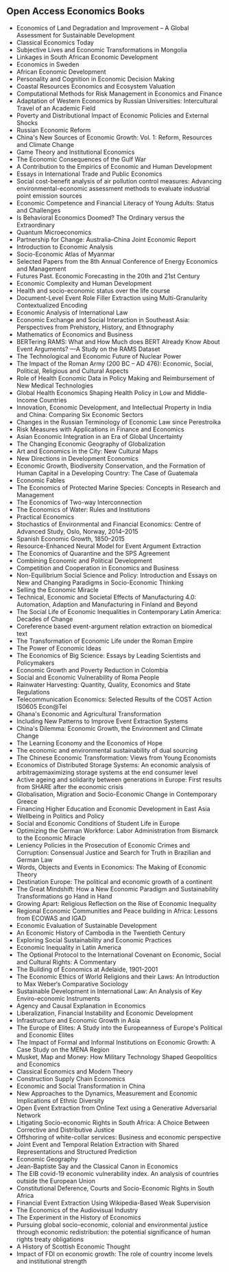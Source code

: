 <h2>Open Access Economics Books</h2>



<ul>

                             

 <li><a target="_blank" href="https://github.com/manjunath5496/Open-Access-Economics-Books/blob/master/ec(1).pdf" style="text-decoration:none;">Economics of Land Degradation
and Improvement – A Global Assessment for Sustainable Development</a></li>

 <li><a target="_blank" href="https://github.com/manjunath5496/Open-Access-Economics-Books/blob/master/ec(2).pdf" style="text-decoration:none;">Classical Economics Today</a></li>

<li><a target="_blank" href="https://github.com/manjunath5496/Open-Access-Economics-Books/blob/master/ec(3).pdf" style="text-decoration:none;">Subjective Lives and Economic
Transformations in Mongolia</a></li>
 <li><a target="_blank" href="https://github.com/manjunath5496/Open-Access-Economics-Books/blob/master/ec(4).pdf" style="text-decoration:none;">Linkages in South African Economic Development</a></li>                              
<li><a target="_blank" href="https://github.com/manjunath5496/Open-Access-Economics-Books/blob/master/ec(5).pdf" style="text-decoration:none;">Economics in Sweden</a></li>
<li><a target="_blank" href="https://github.com/manjunath5496/Open-Access-Economics-Books/blob/master/ec(6).pdf" style="text-decoration:none;">African Economic Development</a></li>
 <li><a target="_blank" href="https://github.com/manjunath5496/Open-Access-Economics-Books/blob/master/ec(7).pdf" style="text-decoration:none;">Personality and Cognition in Economic Decision Making</a></li>

 <li><a target="_blank" href="https://github.com/manjunath5496/Open-Access-Economics-Books/blob/master/ec(8).pdf" style="text-decoration:none;"> Coastal Resources
Economics and Ecosystem Valuation </a></li>
   <li><a target="_blank" href="https://github.com/manjunath5496/Open-Access-Economics-Books/blob/master/ec(9).pdf" style="text-decoration:none;">Computational Methods for Risk
Management in Economics and Finance</a></li>
  
   
 <li><a target="_blank" href="https://github.com/manjunath5496/Open-Access-Economics-Books/blob/master/ec(10).pdf" style="text-decoration:none;">Adaptation of Western Economics by Russian Universities: Intercultural Travel of an Academic Field</a></li>                              
<li><a target="_blank" href="https://github.com/manjunath5496/Open-Access-Economics-Books/blob/master/ec(11).pdf" style="text-decoration:none;">Poverty and Distributional Impact of Economic Policies and External Shocks</a></li>
<li><a target="_blank" href="https://github.com/manjunath5496/Open-Access-Economics-Books/blob/master/ec(12).pdf" style="text-decoration:none;">Russian Economic Reform</a></li>
<li><a target="_blank" href="https://github.com/manjunath5496/Open-Access-Economics-Books/blob/master/ec(13).pdf" style="text-decoration:none;">China's New Sources of Economic Growth: Vol. 1: Reform, Resources and Climate Change</a></li>

<li><a target="_blank" href="https://github.com/manjunath5496/Open-Access-Economics-Books/blob/master/ec(14).pdf" style="text-decoration:none;">Game Theory and Institutional Economics</a></li>
                              
<li><a target="_blank" href="https://github.com/manjunath5496/Open-Access-Economics-Books/blob/master/ec(15).pdf" style="text-decoration:none;">The Economic Consequences of the
Gulf War</a></li>

<li><a target="_blank" href="https://github.com/manjunath5496/Open-Access-Economics-Books/blob/master/ec(16).pdf" style="text-decoration:none;">A Contribution to the Empirics of Economic and Human Development</a></li>

  <li><a target="_blank" href="https://github.com/manjunath5496/Open-Access-Economics-Books/blob/master/ec(17).pdf" style="text-decoration:none;">Essays in International Trade and Public Economics</a></li>   
  
<li><a target="_blank" href="https://github.com/manjunath5496/Open-Access-Economics-Books/blob/master/ec(18).pdf" style="text-decoration:none;">Social cost-benefit analysis of air pollution control measures: Advancing environmental-economic assessment methods to evaluate industrial point emission sources</a></li> 

  
<li><a target="_blank" href="https://github.com/manjunath5496/Open-Access-Economics-Books/blob/master/ec(19).pdf" style="text-decoration:none;">Economic Competence and
Financial Literacy of Young Adults: Status and Challenges</a></li> 

<li><a target="_blank" href="https://github.com/manjunath5496/Open-Access-Economics-Books/blob/master/ec(20).pdf" style="text-decoration:none;">Is Behavioral Economics
Doomed? The Ordinary versus the Extraordinary</a></li>

<li><a target="_blank" href="https://github.com/manjunath5496/Open-Access-Economics-Books/blob/master/ec(21).pdf" style="text-decoration:none;">Quantum Microeconomics</a></li>
<li><a target="_blank" href="https://github.com/manjunath5496/Open-Access-Economics-Books/blob/master/ec(22).pdf" style="text-decoration:none;">Partnership for Change: Australia–China Joint Economic Report</a></li> 
 <li><a target="_blank" href="https://github.com/manjunath5496/Open-Access-Economics-Books/blob/master/ec(23).pdf" style="text-decoration:none;">Introduction to Economic Analysis</a></li> 
 

   <li><a target="_blank" href="https://github.com/manjunath5496/Open-Access-Economics-Books/blob/master/ec(24).pdf" style="text-decoration:none;">Socio-Economic Atlas of Myanmar</a></li>
 
   <li><a target="_blank" href="https://github.com/manjunath5496/Open-Access-Economics-Books/blob/master/ec(25).pdf" style="text-decoration:none;">Selected Papers
from the 8th Annual Conference of Energy Economics and Management</a></li>                              
 <li><a target="_blank" href="https://github.com/manjunath5496/Open-Access-Economics-Books/blob/master/ec(26).pdf" style="text-decoration:none;">Futures Past.
Economic Forecasting in the 20th and 21st Century</a></li>
 <li><a target="_blank" href="https://github.com/manjunath5496/Open-Access-Economics-Books/blob/master/ec(27).pdf" style="text-decoration:none;">Economic Complexity and
Human Development</a></li>
   
 
   <li><a target="_blank" href="https://github.com/manjunath5496/Open-Access-Economics-Books/blob/master/ec(28).pdf" style="text-decoration:none;">Health and socio-economic status over the life course</a></li>
 
   <li><a target="_blank" href="https://github.com/manjunath5496/Open-Access-Economics-Books/blob/master/ec(29).pdf" style="text-decoration:none;">Document-Level Event Role Filler Extraction using Multi-Granularity Contextualized Encoding </a></li>                              

  <li><a target="_blank" href="https://github.com/manjunath5496/Open-Access-Economics-Books/blob/master/ec(30).pdf" style="text-decoration:none;">Economic Analysis
of International Law</a></li>
 
   <li><a target="_blank" href="https://github.com/manjunath5496/Open-Access-Economics-Books/blob/master/ec(31).pdf" style="text-decoration:none;">Economic Exchange and Social Interaction in Southeast Asia: Perspectives from Prehistory, History, and Ethnography</a></li> 
    <li><a target="_blank" href="https://github.com/manjunath5496/Open-Access-Economics-Books/blob/master/ec(32).pdf" style="text-decoration:none;">Mathematics of Economics and
Business</a></li> 

   <li><a target="_blank" href="https://github.com/manjunath5496/Open-Access-Economics-Books/blob/master/ec(33).pdf" style="text-decoration:none;">BERTering RAMS: What and How Much does BERT Already Know About Event Arguments? —A Study on the RAMS Dataset</a></li>                              

  <li><a target="_blank" href="https://github.com/manjunath5496/Open-Access-Economics-Books/blob/master/ec(34).pdf" style="text-decoration:none;">The Technological
and Economic Future of Nuclear Power</a></li> 
 
  <li><a target="_blank" href="https://github.com/manjunath5496/Open-Access-Economics-Books/blob/master/ec(35).pdf" style="text-decoration:none;">The Impact of the Roman Army
(200 BC – AD 476): Economic, Social, Political, Religious and Cultural Aspects</a></li> 

  <li><a target="_blank" href="https://github.com/manjunath5496/Open-Access-Economics-Books/blob/master/ec(36).pdf" style="text-decoration:none;">Role of Health Economic Data in Policy Making and Reimbursement of New Medical Technologies</a></li> 
 
<li><a target="_blank" href="https://github.com/manjunath5496/Open-Access-Economics-Books/blob/master/ec(37).pdf" style="text-decoration:none;">Global Health
Economics Shaping Health Policy in Low and Middle-Income Countries</a></li>
 <li><a target="_blank" href="https://github.com/manjunath5496/Open-Access-Economics-Books/blob/master/ec(38).pdf" style="text-decoration:none;">Innovation, Economic
Development, and Intellectual Property in India and China: Comparing Six Economic Sectors</a></li>
<li><a target="_blank" href="https://github.com/manjunath5496/Open-Access-Economics-Books/blob/master/ec(39).pdf" style="text-decoration:none;">Changes in the Russian
Terminology of Economic Law since Perestroika</a></li>
 <li><a target="_blank" href="https://github.com/manjunath5496/Open-Access-Economics-Books/blob/master/ec(40).pdf" style="text-decoration:none;">Risk Measures
with Applications in Finance and Economics</a></li>                              
<li><a target="_blank" href="https://github.com/manjunath5496/Open-Access-Economics-Books/blob/master/ec(41).pdf" style="text-decoration:none;">Asian Economic Integration in an Era of Global Uncertainty</a></li>
<li><a target="_blank" href="https://github.com/manjunath5496/Open-Access-Economics-Books/blob/master/ec(42).pdf" style="text-decoration:none;">The Changing Economic Geography
of Globalization</a></li>
 
  <li><a target="_blank" href="https://github.com/manjunath5496/Open-Access-Economics-Books/blob/master/ec(43).pdf" style="text-decoration:none;">Art and Economics in the City: 
New Cultural Maps</a></li>
 <li><a target="_blank" href="https://github.com/manjunath5496/Open-Access-Economics-Books/blob/master/ec(44).pdf" style="text-decoration:none;">New Directions in Development Economics</a></li>
   <li><a target="_blank" href="https://github.com/manjunath5496/Open-Access-Economics-Books/blob/master/ec(45).pdf" style="text-decoration:none;">Economic Growth,
Biodiversity Conservation, and the Formation of Human Capital in a Developing Country: The Case of Guatemala</a></li>  
   
<li><a target="_blank" href="https://github.com/manjunath5496/Open-Access-Economics-Books/blob/master/ec(46).pdf" style="text-decoration:none;">Economic Fables</a></li> 
                             
<li><a target="_blank" href="https://github.com/manjunath5496/Open-Access-Economics-Books/blob/master/ec(47).pdf" style="text-decoration:none;">The Economics of Protected Marine Species: Concepts in Research and Management</a></li>
<li><a target="_blank" href="https://github.com/manjunath5496/Open-Access-Economics-Books/blob/master/ec(48).pdf" style="text-decoration:none;">The Economics of Two-way Interconnection</a></li>

<li><a target="_blank" href="https://github.com/manjunath5496/Open-Access-Economics-Books/blob/master/ec(49).pdf" style="text-decoration:none;">The Economics of Water: 
Rules and Institutions</a></li>
                              
<li><a target="_blank" href="https://github.com/manjunath5496/Open-Access-Economics-Books/blob/master/ec(50).pdf" style="text-decoration:none;">Practical Economics</a></li>
<li><a target="_blank" href="https://github.com/manjunath5496/Open-Access-Economics-Books/blob/master/ec(51).pdf" style="text-decoration:none;">Stochastics of Environmental
and Financial Economics: Centre of Advanced Study, Oslo, Norway, 2014–2015</a></li>
<li><a target="_blank" href="https://github.com/manjunath5496/Open-Access-Economics-Books/blob/master/ec(52).pdf" style="text-decoration:none;">Spanish Economic
Growth, 1850–2015</a></li>

<li><a target="_blank" href="https://github.com/manjunath5496/Open-Access-Economics-Books/blob/master/ec(53).pdf" style="text-decoration:none;">Resource-Enhanced Neural Model for Event Argument Extraction</a></li>
 
<li><a target="_blank" href="https://github.com/manjunath5496/Open-Access-Economics-Books/blob/master/ec(54).pdf" style="text-decoration:none;">The Economics of Quarantine
and the SPS Agreement </a></li>

<li><a target="_blank" href="https://github.com/manjunath5496/Open-Access-Economics-Books/blob/master/ec(55).pdf" style="text-decoration:none;">Combining Economic and Political Development</a></li>
 
  <li><a target="_blank" href="https://github.com/manjunath5496/Open-Access-Economics-Books/blob/master/ec(56).pdf" style="text-decoration:none;">Competition and Cooperation
in Economics and Business </a></li>                              

  <li><a target="_blank" href="https://github.com/manjunath5496/Open-Access-Economics-Books/blob/master/ec(57).pdf" style="text-decoration:none;">Non-Equilibrium Social
Science and Policy: Introduction and Essays on New and Changing Paradigms in Socio-Economic Thinking</a></li>
 
   <li><a target="_blank" href="https://github.com/manjunath5496/Open-Access-Economics-Books/blob/master/ec(58).pdf" style="text-decoration:none;">Selling the Economic Miracle</a></li>
    <li><a target="_blank" href="https://github.com/manjunath5496/Open-Access-Economics-Books/blob/master/ec(59).pdf" style="text-decoration:none;">Technical, Economic
and Societal Effects of Manufacturing 4.0: Automation, Adaption and Manufacturing in Finland and Beyond</a></li>
 
  <li><a target="_blank" href="https://github.com/manjunath5496/Open-Access-Economics-Books/blob/master/ec(60).pdf" style="text-decoration:none;">The Social Life
of Economic Inequalities in Contemporary Latin America: Decades of Change </a></li>

 
   <li><a target="_blank" href="https://github.com/manjunath5496/Open-Access-Economics-Books/blob/master/ec(61).pdf" style="text-decoration:none;">Coreference based event-argument relation extraction on biomedical text</a></li>
   
<li><a target="_blank" href="https://github.com/manjunath5496/Open-Access-Economics-Books/blob/master/ec(62).pdf" style="text-decoration:none;">
The Transformation of Economic Life under the Roman Empire </a></li>  
 
   <li><a target="_blank" href="https://github.com/manjunath5496/Open-Access-Economics-Books/blob/master/ec(63).pdf" style="text-decoration:none;">The Power of Economic Ideas</a></li>                              

  <li><a target="_blank" href="https://github.com/manjunath5496/Open-Access-Economics-Books/blob/master/ec(64).pdf" style="text-decoration:none;">The Economics of Big
Science: Essays by Leading Scientists and Policymakers</a></li>
 
   <li><a target="_blank" href="https://github.com/manjunath5496/Open-Access-Economics-Books/blob/master/ec(65).pdf" style="text-decoration:none;">Economic Growth
and Poverty Reduction in Colombia </a></li> 

   <li><a target="_blank" href="https://github.com/manjunath5496/Open-Access-Economics-Books/blob/master/ec(66).pdf" style="text-decoration:none;">Social and Economic Vulnerability of Roma People</a></li> 
 
   <li><a target="_blank" href="https://github.com/manjunath5496/Open-Access-Economics-Books/blob/master/ec(67).pdf" style="text-decoration:none;">Rainwater Harvesting: Quantity, Quality, Economics and State Regulations</a></li>                              

  <li><a target="_blank" href="https://github.com/manjunath5496/Open-Access-Economics-Books/blob/master/ec(68).pdf" style="text-decoration:none;">Telecommunication
Economics: Selected Results of the COST Action IS0605 Econ@Tel </a></li> 
 
  
   <li><a target="_blank" href="https://github.com/manjunath5496/Open-Access-Economics-Books/blob/master/ec(69).pdf" style="text-decoration:none;">Ghana's Economic and Agricultural Transformation</a></li>                              

  <li><a target="_blank" href="https://github.com/manjunath5496/Open-Access-Economics-Books/blob/master/ec(70).pdf" style="text-decoration:none;">Including New Patterns to Improve Event Extraction Systems</a></li> 
  
 
 <li><a target="_blank" href="https://github.com/manjunath5496/Open-Access-Economics-Books/blob/master/ec(71).pdf" style="text-decoration:none;">China's Dilemma: Economic Growth, the Environment and Climate Change</a></li>
 
 <li><a target="_blank" href="https://github.com/manjunath5496/Open-Access-Economics-Books/blob/master/ec(72).pdf" style="text-decoration:none;">The Learning Economy and the Economics of Hope</a></li> 
 
 
 <li><a target="_blank" href="https://github.com/manjunath5496/Open-Access-Economics-Books/blob/master/ec(73).pdf" style="text-decoration:none;">The economic
and environmental sustainability of dual sourcing</a></li>
  <li><a target="_blank" href="https://github.com/manjunath5496/Open-Access-Economics-Books/blob/master/ec(74).pdf" style="text-decoration:none;">The Chinese Economic Transformation: Views from Young Economists</a></li>
    <li><a target="_blank" href="https://github.com/manjunath5496/Open-Access-Economics-Books/blob/master/ec(75).pdf" style="text-decoration:none;">Economics of Distributed
Storage Systems: An economic analysis of arbitragemaximizing storage systems at the end consumer level</a></li>                        
<li><a target="_blank" href="https://github.com/manjunath5496/Open-Access-Economics-Books/blob/master/ec(76).pdf" style="text-decoration:none;">Active ageing and solidarity between generations in Europe: First results from SHARE after the economic crisis </a></li>

 <li><a target="_blank" href="https://github.com/manjunath5496/Open-Access-Economics-Books/blob/master/ec(77).pdf" style="text-decoration:none;">Globalisation, Migration and Socio-Economic Change in Contemporary Greece</a></li> 
 
 
 <li><a target="_blank" href="https://github.com/manjunath5496/Open-Access-Economics-Books/blob/master/ec(78).pdf" style="text-decoration:none;">Financing Higher Education and Economic Development in East Asia</a></li>
  <li><a target="_blank" href="https://github.com/manjunath5496/Open-Access-Economics-Books/blob/master/ec(79).pdf" style="text-decoration:none;">Wellbeing in Politics and Policy</a></li>


 <li><a target="_blank" href="https://github.com/manjunath5496/Open-Access-Economics-Books/blob/master/ec(80).pdf" style="text-decoration:none;">Social and Economic Conditions
of Student Life in Europe</a></li> 
 
 
 <li><a target="_blank" href="https://github.com/manjunath5496/Open-Access-Economics-Books/blob/master/ec(81).pdf" style="text-decoration:none;">Optimizing the German Workforce: Labor Administration from Bismarck to the Economic Miracle</a></li>
  <li><a target="_blank" href="https://github.com/manjunath5496/Open-Access-Economics-Books/blob/master/ec(82).pdf" style="text-decoration:none;">Leniency Policies in the Prosecution of Economic Crimes and Corruption: Consensual Justice and Search for Truth in Brazilian and German Law</a></li>

 <li><a target="_blank" href="https://github.com/manjunath5496/Open-Access-Economics-Books/blob/master/ec(83).pdf" style="text-decoration:none;">Words, Objects and Events
in Economics: The Making of Economic Theory</a></li>
  <li><a target="_blank" href="https://github.com/manjunath5496/Open-Access-Economics-Books/blob/master/ec(84).pdf" style="text-decoration:none;">Destination Europe: 
The political and economic growth of a continent</a></li>

 <li><a target="_blank" href="https://github.com/manjunath5496/Open-Access-Economics-Books/blob/master/ec(85).pdf" style="text-decoration:none;">The Great Mindshift: 
How a New Economic Paradigm and Sustainability Transformations go Hand in Hand</a></li>
  <li><a target="_blank" href="https://github.com/manjunath5496/Open-Access-Economics-Books/blob/master/ec(86).pdf" style="text-decoration:none;">Growing Apart: 
Religious Reflection on the Rise of Economic Inequality</a></li>

 <li><a target="_blank" href="https://github.com/manjunath5496/Open-Access-Economics-Books/blob/master/ec(87).pdf" style="text-decoration:none;">Regional Economic
Communities and Peace building in Africa: Lessons from ECOWAS and IGAD</a></li>
  <li><a target="_blank" href="https://github.com/manjunath5496/Open-Access-Economics-Books/blob/master/ec(88).pdf" style="text-decoration:none;">Economic Evaluation
of Sustainable Development</a></li>
  <li><a target="_blank" href="https://github.com/manjunath5496/Open-Access-Economics-Books/blob/master/ec(89).pdf" style="text-decoration:none;">An Economic History of Cambodia in the Twentieth Century</a></li>
  
  
  <li><a target="_blank" href="https://github.com/manjunath5496/Open-Access-Economics-Books/blob/master/ec(90).pdf" style="text-decoration:none;">Exploring Social Sustainability and Economic Practices</a></li>
  <li><a target="_blank" href="https://github.com/manjunath5496/Open-Access-Economics-Books/blob/master/ec(91).pdf" style="text-decoration:none;">Economic Inequality in Latin America</a></li>

 <li><a target="_blank" href="https://github.com/manjunath5496/Open-Access-Economics-Books/blob/master/ec(92).pdf" style="text-decoration:none;">The Optional Protocol to the
International Covenant on Economic, Social and Cultural Rights: A Commentary</a></li>
  <li><a target="_blank" href="https://github.com/manjunath5496/Open-Access-Economics-Books/blob/master/ec(93).pdf" style="text-decoration:none;">The Building of Economics at Adelaide, 1901-2001</a></li>
  <li><a target="_blank" href="https://github.com/manjunath5496/Open-Access-Economics-Books/blob/master/ec(94).pdf" style="text-decoration:none;">The Economic Ethics of
World Religions and their Laws: An Introduction to Max Weber‘s Comparative Sociology</a></li> 
  
   <li><a target="_blank" href="https://github.com/manjunath5496/Open-Access-Economics-Books/blob/master/ec(95).pdf" style="text-decoration:none;">Sustainable Development in International Law: An Analysis of Key Enviro-economic Instruments</a></li>  
  
<li><a target="_blank" href="https://github.com/manjunath5496/Open-Access-Economics-Books/blob/master/ec(96).pdf" style="text-decoration:none;">Agency and Causal
Explanation in Economics</a></li> 
  
  
<li><a target="_blank" href="https://github.com/manjunath5496/Open-Access-Economics-Books/blob/master/ec(97).pdf" style="text-decoration:none;">Liberalization, Financial Instability and Economic Development</a></li>


 <li><a target="_blank" href="https://github.com/manjunath5496/Open-Access-Economics-Books/blob/master/ec(98).pdf" style="text-decoration:none;">Infrastructure and Economic
Growth in Asia</a></li> 
  
   <li><a target="_blank" href="https://github.com/manjunath5496/Open-Access-Economics-Books/blob/master/ec(99).pdf" style="text-decoration:none;">The Europe of Elites: 
A Study into the Europeanness of Europe's Political and Economic Elites</a></li>  
  
<li><a target="_blank" href="https://github.com/manjunath5496/Open-Access-Economics-Books/blob/master/ec(100).pdf" style="text-decoration:none;">The Impact of Formal
and Informal Institutions on Economic Growth: A Case Study on the MENA Region</a></li>  
  
 <li><a target="_blank" href="https://github.com/manjunath5496/Open-Access-Economics-Books/blob/master/ec(101).pdf" style="text-decoration:none;">Musket, Map and Money:
How Military Technology Shaped Geopolitics and Economics</a></li> 
  
   <li><a target="_blank" href="https://github.com/manjunath5496/Open-Access-Economics-Books/blob/master/ec(102).pdf" style="text-decoration:none;">Classical Economics and
Modern Theory</a></li> 
  
   
 <li><a target="_blank" href="https://github.com/manjunath5496/Open-Access-Economics-Books/blob/master/ec(103).pdf" style="text-decoration:none;">Construction Supply Chain
Economics</a></li> 
  
   <li><a target="_blank" href="https://github.com/manjunath5496/Open-Access-Economics-Books/blob/master/ec(104).pdf" style="text-decoration:none;">Economic and Social
Transformation in China</a></li>  
   
 <li><a target="_blank" href="https://github.com/manjunath5496/Open-Access-Economics-Books/blob/master/ec(105).pdf" style="text-decoration:none;">New Approaches
to the Dynamics, Measurement and Economic Implications of Ethnic Diversity</a></li> 
 
<li><a target="_blank" href="https://github.com/manjunath5496/Open-Access-Economics-Books/blob/master/ec(106).pdf" style="text-decoration:none;">Open Event Extraction from Online Text using a Generative Adversarial Network</a></li> 
  
   <li><a target="_blank" href="https://github.com/manjunath5496/Open-Access-Economics-Books/blob/master/ec(107).pdf" style="text-decoration:none;">Litigating Socio-economic Rights in South Africa: A Choice Between Corrective and Distributive Justice</a></li> 
  
   
 <li><a target="_blank" href="https://github.com/manjunath5496/Open-Access-Economics-Books/blob/master/ec(108).pdf" style="text-decoration:none;">Offshoring of
white-collar services: Business and economic perspective</a></li> 
  
   <li><a target="_blank" href="https://github.com/manjunath5496/Open-Access-Economics-Books/blob/master/ec(109).pdf" style="text-decoration:none;">Joint Event and Temporal Relation Extraction with Shared Representations and Structured Prediction</a></li>  
   
 <li><a target="_blank" href="https://github.com/manjunath5496/Open-Access-Economics-Books/blob/master/ec(110).pdf" style="text-decoration:none;">Economic Geography </a></li>  
   
<li><a target="_blank" href="https://github.com/manjunath5496/Open-Access-Economics-Books/blob/master/ec(111).pdf" style="text-decoration:none;">Jean-Baptiste Say and the
Classical Canon in Economics</a></li> 
  
   
 <li><a target="_blank" href="https://github.com/manjunath5496/Open-Access-Economics-Books/blob/master/ec(112).pdf" style="text-decoration:none;">The EIB covid-19 economic vulnerability index. An analysis of countries outside the European Union</a></li> 
  
   <li><a target="_blank" href="https://github.com/manjunath5496/Open-Access-Economics-Books/blob/master/ec(113).pdf" style="text-decoration:none;">Constitutional Deference,
Courts and Socio-Economic Rights in South Africa</a></li>  
   
<li><a target="_blank" href="https://github.com/manjunath5496/Open-Access-Economics-Books/blob/master/ec(114).pdf" style="text-decoration:none;">Financial Event Extraction Using Wikipedia-Based Weak Supervision</a></li>
 <li><a target="_blank" href="https://github.com/manjunath5496/Open-Access-Economics-Books/blob/master/ec(115).pdf" style="text-decoration:none;">The Economics of the Audiovisual Industry</a></li>  
   
 <li><a target="_blank" href="https://github.com/manjunath5496/Open-Access-Economics-Books/blob/master/ec(116).pdf" style="text-decoration:none;">The Experiment in the History of Economics</a></li>   
   
   <li><a target="_blank" href="https://github.com/manjunath5496/Open-Access-Economics-Books/blob/master/ec(117).pdf" style="text-decoration:none;">Pursuing global socio-economic, colonial and environmental justice through economic redistribution: the potential significance of human rights treaty obligations</a></li>  
   
 <li><a target="_blank" href="https://github.com/manjunath5496/Open-Access-Economics-Books/blob/master/ec(118).pdf" style="text-decoration:none;">A History of Scottish Economic
Thought</a></li>  
   
  <li><a target="_blank" href="https://github.com/manjunath5496/Open-Access-Economics-Books/blob/master/ec(119).pdf" style="text-decoration:none;">Impact of FDI on economic growth: The role of country income levels and institutional strength</a></li> 
  </ul>
